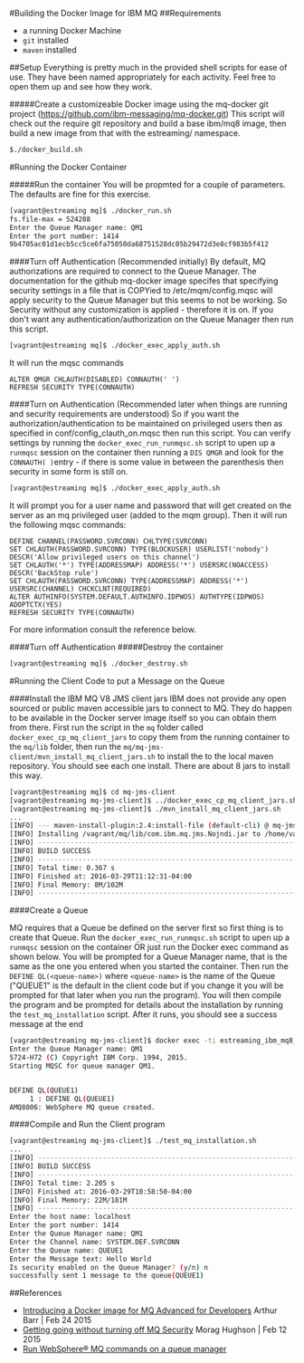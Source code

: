 #Building the Docker Image for IBM MQ 
##Requirements
- a running Docker Machine
- ```git``` installed 
- ```maven``` installed

##Setup
Everything is pretty much in the provided shell scripts for ease of use. They have been named appropriately for each activity. Feel free to open them up and see how they work. 

#####Create a customizeable Docker image using the mq-docker git project (https://github.com/ibm-messaging/mq-docker.git)
This script will check out the require git repository and build a base ibm/mq8 image, then build a new image from that with the estreaming/ namespace. 
```bash
$./docker_build.sh
```

#Running the Docker Container 

#####Run the container
You will be propmted for a couple of parameters. The defaults are fine for this exercise.
```bash
[vagrant@estreaming mq]$ ./docker_run.sh 
fs.file-max = 524288
Enter the Queue Manager name: QM1
Enter the port number: 1414
9b4705ac01d1ecb5cc5ce6fa75050da68751528dc05b29472d3e8cf983b5f412
```

####Turn off Authentication (Recommended initially)
By default, MQ authorizations are required to connect to the Queue Manager. The documentation for the github mq-docker image specifes that specifying security settings in a file that is COPYied to /etc/mqm/config.mqsc will apply security to the Queue Manager but this seems to not be working. So Security without any customization is applied - therefore it is on. 
If you don't want any authentication/authorization on the Queue Manager then run this script. 

```bash
[vagrant@estreaming mq]$ ./docker_exec_apply_auth.sh
```
It will run the mqsc commands
```
ALTER QMGR CHLAUTH(DISABLED) CONNAUTH(' ')
REFRESH SECURITY TYPE(CONNAUTH)
```

####Turn on Authentication (Recommended later when things are running and security requirements are understood)
So if you want the authorization/authentication to be maintained on privileged users then as specified in conf/config_clauth_on.mqsc then run this script. You can verify settings by running the ```docker_exec_run_runmqsc.sh``` script to upen up a ```runmqsc``` session on the container then running a ```DIS QMGR``` and look for the ```CONNAUTH( )```entry - if there is some value in between the parenthesis then security in some form is still on. 

```bash
[vagrant@estreaming mq]$ ./docker_exec_apply_auth.sh
```

It will prompt you for a user name and password that will get created on the server as an mq privileged user (added to the mqm group). Then it will run the following mqsc commands:
```
DEFINE CHANNEL(PASSWORD.SVRCONN) CHLTYPE(SVRCONN)
SET CHLAUTH(PASSWORD.SVRCONN) TYPE(BLOCKUSER) USERLIST('nobody') DESCR('Allow privileged users on this channel')
SET CHLAUTH('*') TYPE(ADDRESSMAP) ADDRESS('*') USERSRC(NOACCESS) DESCR('BackStop rule')
SET CHLAUTH(PASSWORD.SVRCONN) TYPE(ADDRESSMAP) ADDRESS('*') USERSRC(CHANNEL) CHCKCLNT(REQUIRED)
ALTER AUTHINFO(SYSTEM.DEFAULT.AUTHINFO.IDPWOS) AUTHTYPE(IDPWOS) ADOPTCTX(YES)
REFRESH SECURITY TYPE(CONNAUTH)

```
For more information consult the reference below.


####Turn off Authentication 
#####Destroy the container
```bash
[vagrant@estreaming mq]$ ./docker_destroy.sh
```

#Running the Client Code to put a Message on the Queue

####Install the IBM MQ V8 JMS client jars 
IBM does not provide any open sourced or public maven accessible jars to connect to MQ. They do happen to be available in the Docker server image itself so you can obtain them from there. First run the script in the ```mq``` folder called ```docker_exec_cp_mq_client_jars``` to copy them from the running container to the ```mq/lib``` folder, then run the ```mq/mq-jms-client/mvn_install_mq_client_jars.sh``` to install the to the local maven repository. You should see each one install. There are about 8 jars to install this way.

```bash
[vagrant@estreaming mq]$ cd mq-jms-client
[vagrant@estreaming mq-jms-client]$ ../docker_exec_cp_mq_client_jars.sh
[vagrant@estreaming mq-jms-client]$ ./mvn_install_mq_client_jars.sh
...
[INFO] --- maven-install-plugin:2.4:install-file (default-cli) @ mq-jms-client ---
[INFO] Installing /vagrant/mq/lib/com.ibm.mq.jms.Nojndi.jar to /home/vagrant/.m2/repository/com/ibm/com.ibm.mq.jms.Nojndi/8.0.0.0/com.ibm.mq.jms.Nojndi-8.0.0.0.jar
[INFO] ------------------------------------------------------------------------
[INFO] BUILD SUCCESS
[INFO] ------------------------------------------------------------------------
[INFO] Total time: 0.367 s
[INFO] Finished at: 2016-03-29T11:12:31-04:00
[INFO] Final Memory: 8M/102M
[INFO] ------------------------------------------------------------------------
```

####Create a Queue

MQ requires that a Queue be defined on the server first so first thing is to create that Queue. Run the ```docker_exec_run_runmqsc.sh``` script to upen up a ```runmqsc``` session on the container OR just run the Docker exec command as shown below. You will be prompted for a Queue Manager name, that is the same as the one you entered when you started the container. Then run the ```DEFINE QL(<queue-name>)``` where `<queue-name>` is the name of the Queue ("QUEUE1" is the default in the client code but if you change it you will be prompted for that later when you run the program). You will then compile the program and be prompted for details about the installation by running the ```test_mq_installation``` script. After it runs, you should see a success message at the end

```bash
[vagrant@estreaming mq-jms-client]$ docker exec -ti estreaming_ibm_mq8_broker runmqsc # OR ../docker_exec_run_runmqsc.sh from this directory
Enter the Queue Manager name: QM1
5724-H72 (C) Copyright IBM Corp. 1994, 2015.
Starting MQSC for queue manager QM1.


DEFINE QL(QUEUE1)
     1 : DEFINE QL(QUEUE1)
AMQ8006: WebSphere MQ queue created.


```

####Compile and Run the Client program
```bash
[vagrant@estreaming mq-jms-client]$ ./test_mq_installation.sh
...
[INFO] ------------------------------------------------------------------------
[INFO] BUILD SUCCESS
[INFO] ------------------------------------------------------------------------
[INFO] Total time: 2.205 s
[INFO] Finished at: 2016-03-29T10:58:50-04:00
[INFO] Final Memory: 22M/181M
[INFO] ------------------------------------------------------------------------
Enter the host name: localhost
Enter the port number: 1414
Enter the Queue Manager name: QM1
Enter the Channel name: SYSTEM.DEF.SVRCONN
Enter the Queue name: QUEUE1
Enter the Message text: Hello World
Is security enabled on the Queue Manager? (y/n) n
successfully sent 1 message to the queue(QUEUE1)
```



##References
- [Introducing a Docker image for MQ Advanced for Developers](https://www.ibm.com/developerworks/community/blogs/messaging/entry/introducing_a_docker_image_for_mq_advanced_for_developers?lang=en) Arthur Barr  | Feb 24 2015 
- [Getting going without turning off MQ Security](https://www.ibm.com/developerworks/community/blogs/messaging/entry/getting_going_without_turning_off_mq_security?lang=en) Morag Hughson  | Feb 12 2015 
- [Run WebSphere® MQ commands on a queue manager](https://www.ibm.com/support/knowledgecenter/#!/SSFKSJ_7.5.0/com.ibm.mq.ref.adm.doc/q083460_.htm)

